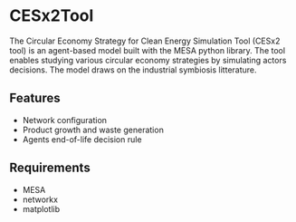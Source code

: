 # CESx2Tool

The Circular Economy Strategy for Clean Energy Simulation Tool (CESx2 tool) is 
an agent-based model built with the MESA python library. The tool enables 
studying various circular economy strategies by simulating actors decisions.
The model draws on the industrial symbiosis litterature.

## Features

* Network configuration
* Product growth and waste generation
* Agents end-of-life decision rule

## Requirements

* MESA
* networkx
* matplotlib

